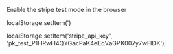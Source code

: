 Enable the stripe test mode in the browser

localStorage.setItem(')


localStorage.setItem('stripe_api_key', 'pk_test_P1HRwH4QYGacPaK4eEqVaGPK007y7wFlDK');